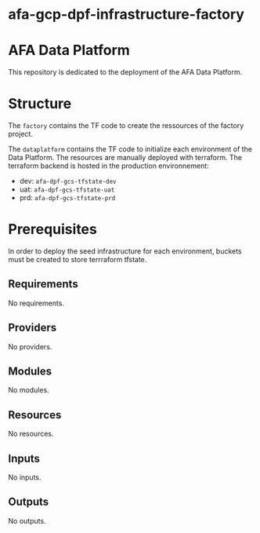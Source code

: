 # afa-gcp-dpf-infrastructure-factory

# AFA Data Platform

This repository is dedicated to the deployment of the AFA Data Platform.

# Structure  

The `factory` contains the TF code to create the ressources of the factory project. 

The `dataplatform` contains the TF code to initialize each environment of the Data Platform. The resources are manually deployed with terraform. The terraform backend is hosted in the production environnement: 
 * dev: `afa-dpf-gcs-tfstate-dev`
 * uat: `afa-dpf-gcs-tfstate-uat`
 * prd: `afa-dpf-gcs-tfstate-prd`

# Prerequisites

In order to deploy the seed infrastructure for each environment, buckets must be created to store terrraform tfstate.

<!-- BEGIN_TF_DOCS -->
## Requirements

No requirements.

## Providers

No providers.

## Modules

No modules.

## Resources

No resources.

## Inputs

No inputs.

## Outputs

No outputs.
<!-- END_TF_DOCS -->